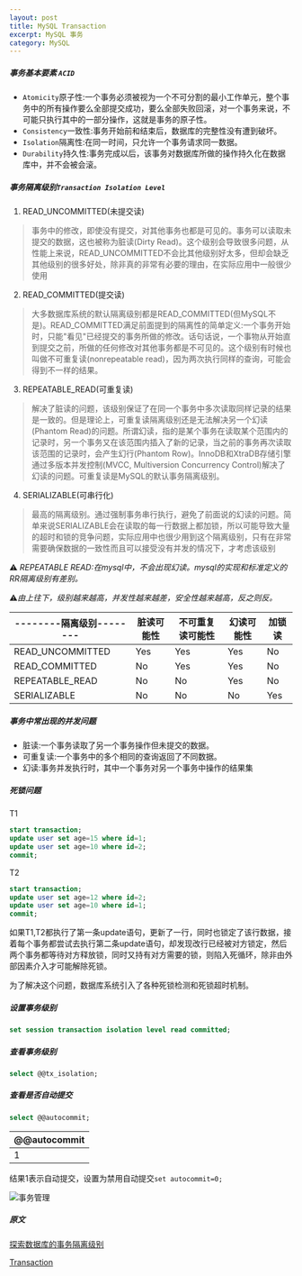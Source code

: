 ```yaml
---
layout: post
title: MySQL Transaction
excerpt: MySQL 事务
category: MySQL
---
```


##### 事务基本要素 `ACID`
- `Atomicity`原子性:一个事务必须被视为一个不可分割的最小工作单元，整个事务中的所有操作要么全部提交成功，要么全部失败回滚，对一个事务来说，不可能只执行其中的一部分操作，这就是事务的原子性。
- `Consistency`一致性:事务开始前和结束后，数据库的完整性没有遭到破坏。
- `Isolation`隔离性:在同一时间，只允许一个事务请求同一数据。
- `Durability`持久性:事务完成以后，该事务对数据库所做的操作持久化在数据库中，并不会被会滚。

##### 事务隔离级别`Transaction Isolation Level`
1. READ_UNCOMMITTED(未提交读)
> 事务中的修改，即使没有提交，对其他事务也都是可见的。事务可以读取未提交的数据，这也被称为脏读(Dirty Read)。这个级别会导致很多问题，从性能上来说，READ_UNCOMMITTED不会比其他级别好太多，但却会缺乏其他级别的很多好处，除非真的非常有必要的理由，在实际应用中一般很少使用

2. READ_COMMITTED(提交读)
> 大多数据库系统的默认隔离级别都是READ_COMMITTED(但MySQL不是)。READ_COMMITTED满足前面提到的隔离性的简单定义:一个事务开始时，只能"看见"已经提交的事务所做的修改。话句话说，一个事物从开始直到提交之前，所做的任何修改对其他事务都是不可见的。这个级别有时候也叫做不可重复读(nonrepeatable read)，因为两次执行同样的查询，可能会得到不一样的结果。

3. REPEATABLE_READ(可重复读)
> 解决了脏读的问题，该级别保证了在同一个事务中多次读取同样记录的结果是一致的。但是理论上，可重复读隔离级别还是无法解决另一个幻读(Phantom Read)的问题。所谓幻读，指的是某个事务在读取某个范围内的记录时，另一个事务又在该范围内插入了新的记录，当之前的事务再次读取该范围的记录时，会产生幻行(Phantom Row)。InnoDB和XtraDB存储引擎通过多版本并发控制(MVCC, Multiversion Concurrency Control)解决了幻读的问题。可重复读是MySQL的默认事务隔离级别。

4. SERIALIZABLE(可串行化)
> 最高的隔离级别。通过强制事务串行执行，避免了前面说的幻读的问题。简单来说SERIALIZABLE会在读取的每一行数据上都加锁，所以可能导致大量的超时和锁的竞争问题，实际应用中也很少用到这个隔离级别，只有在非常需要确保数据的一致性而且可以接受没有并发的情况下，才考虑该级别

⚠️
*REPEATABLE READ:在mysql中，不会出现幻读。mysql的实现和标准定义的RR隔离级别有差别。*

⚠️*由上往下，级别越来越高，并发性越来越差，安全性越来越高，反之则反。*

|--------隔离级别--------|脏读可能性|不可重复读可能性|幻读可能性|加锁读|
|--------|----------|----------------|----------|------|
|READ_UNCOMMITTED|Yes|Yes|Yes|No|
|READ_COMMITTED|No|Yes|Yes|No|
|REPEATABLE_READ|No|No|Yes|No|
|SERIALIZABLE|No|No|No|Yes|

##### 事务中常出现的并发问题

- 脏读:一个事务读取了另一个事务操作但未提交的数据。
- 可重复读:一个事务中的多个相同的查询返回了不同数据。
- 幻读:事务并发执行时，其中一个事务对另一个事务中操作的结果集

##### 死锁问题

T1

```sql
start transaction;
update user set age=15 where id=1;
update user set age=10 where id=2;
commit;
```

T2

```sql
start transaction;
update user set age=12 where id=2;
update user set age=10 where id=1;
commit;
```

如果T1,T2都执行了第一条update语句，更新了一行，同时也锁定了该行数据，接着每个事务都尝试去执行第二条update语句，却发现改行已经被对方锁定，然后两个事务都等待对方释放锁，同时又持有对方需要的锁，则陷入死循环，除非由外部因素介入才可能解除死锁。

为了解决这个问题，数据库系统引入了各种死锁检测和死锁超时机制。


##### 设置事务级别

```sql
set session transaction isolation level read committed;
````

##### 查看事务级别

```sql
select @@tx_isolation;
```

##### 查看是否自动提交

```sql
select @@autocommit;
```

|@@autocommit|
|------------|
|   1        |

结果1表示自动提交，设置为禁用自动提交`set autocommit=0;`

![事务管理](http://static.oschina.net/uploads/space/2013/0909/011829_pKHp_223750.png)

##### 原文
[探索数据库的事务隔离级别](http://blog.jobbole.com/99774/)

[Transaction](http://blog.jobbole.com/103211/)
